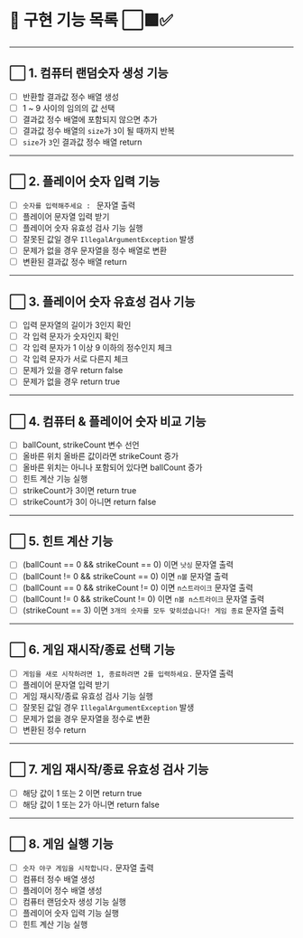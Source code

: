 # 📌 구현 기능 목록 ⬜🟩✅

***
## ⬜ 1. 컴퓨터 랜덤숫자 생성 기능
- [ ] 반환할 결과값 정수 배열 생성
- [ ] 1 ~ 9 사이의 임의의 값 선택
- [ ] 결과값 정수 배열에 포함되지 않으면 추가
- [ ] 결과값 정수 배열의 `size`가 `3`이 될 때까지 반복
- [ ] `size`가 `3`인 결과값 정수 배열 return

***
## ⬜ 2. 플레이어 숫자 입력 기능
- [ ] `숫자를 입력해주세요 : ` 문자열 출력
- [ ] 플레이어 문자열 입력 받기
- [ ] 플레이어 숫자 유효성 검사 기능 실행
- [ ] 잘못된 값일 경우 `IllegalArgumentException` 발생
- [ ] 문제가 없을 경우 문자열을 정수 배열로 변환
- [ ] 변환된 결과값 정수 배열 return

***
## ⬜ 3. 플레이어 숫자 유효성 검사 기능
- [ ] 입력 문자열의 길이가 3인지 확인
- [ ] 각 입력 문자가 숫자인지 확인
- [ ] 각 입력 문자가 1 이상 9 이하의 정수인지 체크
- [ ] 각 입력 문자가 서로 다른지 체크
- [ ] 문제가 있을 경우 return false
- [ ] 문제가 없을 경우 return true

***
## ⬜ 4. 컴퓨터 & 플레이어 숫자 비교 기능
- [ ] ballCount, strikeCount 변수 선언
- [ ] 올바른 위치 올바른 값이라면 strikeCount 증가
- [ ] 올바른 위치는 아니나 포함되어 있다면 ballCount 증가
- [ ] 힌트 계산 기능 실행
- [ ] strikeCount가 3이면 return true
- [ ] strikeCount가 3이 아니면 return false

***
## ⬜ 5. 힌트 계산 기능
- [ ] (ballCount == 0 && strikeCount == 0) 이면 `낫싱` 문자열 출력
- [ ] (ballCount != 0 && strikeCount == 0) 이면 `n볼` 문자열 출력
- [ ] (ballCount == 0 && strikeCount != 0) 이면 `n스트라이크` 문자열 출력
- [ ] (ballCount != 0 && strikeCount != 0) 이면 `n볼 n스트라이크` 문자열 출력
- [ ] (strikeCount == 3) 이면 `3개의 숫자를 모두 맞히셨습니다! 게임 종료` 문자열 출력

***
## ⬜ 6. 게임 재시작/종료 선택 기능
- [ ] `게임을 새로 시작하려면 1, 종료하려면 2를 입력하세요.` 문자열 출력
- [ ] 플레이어 문자열 입력 받기
- [ ] 게임 재시작/종료 유효성 검사 기능 실행
- [ ] 잘못된 값일 경우 `IllegalArgumentException` 발생
- [ ] 문제가 없을 경우 문자열을 정수로 변환
- [ ] 변환된 정수 return

***
## ⬜ 7. 게임 재시작/종료 유효성 검사 기능
- [ ] 해당 값이 1 또는 2 이면 return true
- [ ] 해당 값이 1 또는 2가 아니면 return false

***
## ⬜ 8. 게임 실행 기능
- [ ] `숫자 야구 게임을 시작합니다.` 문자열 출력
- [ ] 컴퓨터 정수 배열 생성
- [ ] 플레이어 정수 배열 생성
- [ ] 컴퓨터 랜덤숫자 생성 기능 실행
- [ ] 플레이어 숫자 입력 기능 실행
- [ ] 힌트 계산 기능 실행
